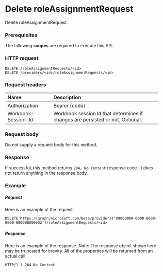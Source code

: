 # Delete roleAssignmentRequest

Delete roleAssignmentRequest.
### Prerequisites
The following **scopes** are required to execute this API: 
### HTTP request
<!-- { "blockType": "ignored" } -->
```http
DELETE /roleAssignmentRequests/<id>
DELETE /providers/<id>/roleAssignmentRequests/<id>

```
### Request headers
| Name       | Description|
|:---------------|:----------|
| Authorization  | Bearer {code}|
| Workbook-Session-Id  | Workbook session Id that determines if changes are persisted or not. Optional.|

### Request body
Do not supply a request body for this method.


### Response
If successful, this method returns `204, No Content` response code. It does not return anything in the response body.

### Example
##### Request
Here is an example of the request.
<!-- {
  "blockType": "request",
  "name": "delete_roleassignmentrequest"
}-->
```http
DELETE https://graph.microsoft.com/beta/providers('00000000-0000-0000-0000-000000000002')/roleAssignmentRequests/<id>
```
##### Response
Here is an example of the response. Note: The response object shown here may be truncated for brevity. All of the properties will be returned from an actual call.
<!-- {
  "blockType": "response",
  "truncated": true
} -->
```http
HTTP/1.1 204 No Content
```

<!-- uuid: 8fcb5dbc-d5aa-4681-8e31-b001d5168d79
2015-10-25 14:57:30 UTC -->
<!-- {
  "type": "#page.annotation",
  "description": "Delete roleAssignmentRequest",
  "keywords": "",
  "section": "documentation",
  "tocPath": ""
}-->